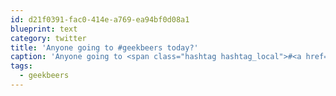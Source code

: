 ```yaml
---
id: d21f0391-fac0-414e-a769-ea94bf0d08a1
blueprint: text
category: twitter
title: 'Anyone going to #geekbeers today?'
caption: 'Anyone going to <span class="hashtag hashtag_local">#<a href="http://tweettemp.darylchymko.ca/?tag=geekbeers">geekbeers</a> today?'
tags:
  - geekbeers
---
```

